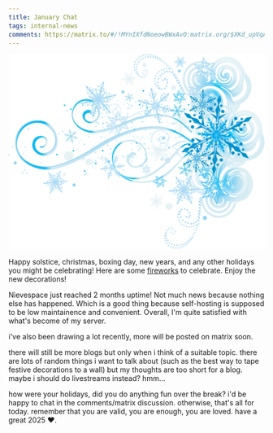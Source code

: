 ```yaml
---
title: January Chat
tags: internal-news
comments: https://matrix.to/#/!MYnIXfdNoeowBWxAvO:matrix.org/$XKd_upVqA1yf7yPcrPhH58YBc2gLiUufVjgOYiaDn_4?via=matrix.org&via=envs.net
---
```

<img src="/assets/images/decorations/christmas/snow-transparent-background-11.png" class="float-right w-3/5 -mt-24 -mb-8">

Happy solstice, christmas, boxing day, new years, and any other holidays you might be celebrating! Here are some [fireworks](https://vid.stellar.afs.ovh/w/tJyDFJCB24Y4PNU2pcNBiH) to celebrate. Enjoy the new decorations!

Nievespace just reached 2 months uptime! Not much news because nothing else has happened. Which is a good thing because self-hosting is supposed to be low maintainence and convenient. Overall, I'm quite satisfied with what's become of my server.

i've also been drawing a lot recently, more will be posted on matrix soon.

there will still be more blogs but only when i think of a suitable topic. there are lots of random things i want to talk about (such as the best way to tape festive decorations to a wall) but my thoughts are too short for a blog. maybe i should do livestreams instead? hmm...

how were your holidays, did you do anything fun over the break? i'd be happy to chat in the comments/matrix discussion. otherwise, that's all for today. remember that you are valid, you are enough, you are loved. have a great 2025 ❤.